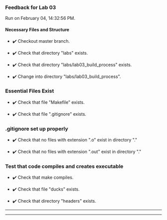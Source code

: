 ### Feedback for Lab 03

Run on February 04, 14:32:56 PM.


#### Necessary Files and Structure

+ :heavy_check_mark:  Checkout master branch.



+ :heavy_check_mark:  Check that directory "labs" exists.

+ :heavy_check_mark:  Check that directory "labs/lab03_build_process" exists.

+ :heavy_check_mark:  Change into directory "labs/lab03_build_process".


### Essential Files Exist

+ :heavy_check_mark:  Check that file "Makefile" exists.

+ :heavy_check_mark:  Check that file ".gitignore" exists.


### .gitignore set up properly

+ :heavy_check_mark:  Check that no files with extension ".o" exist in directory "."

+ :heavy_check_mark:  Check that no files with extension ".out" exist in directory "."


### Test that code compiles and creates executable

+ :heavy_check_mark:  Check that make  compiles.



+ :heavy_check_mark:  Check that file "ducks" exists.

+ :heavy_check_mark:  Check that directory "headers" exists.

---

---

